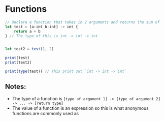 # Functions

```js
// Declare a function that takes in 2 arguments and returns the sum of them
let test = [a:int b:int] -> int {
	return a + b
} // The type of this is int -> int -> int


let test2 = test(1, 2)

print(test)
print(test2)

print(type(test)) // This print out `int -> int -> int`
```

## Notes:
- The type of a function is `[type of argument 1] -> [type of argument 2] -> ... -> [return type]`
- The value of a function is an expression so this is what anonymous functions are commonly used as